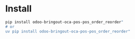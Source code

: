 # Install

```bash
pip install odoo-bringout-oca-pos-pos_order_reorder"
# or
uv pip install odoo-bringout-oca-pos-pos_order_reorder"
```
